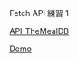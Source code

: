 Fetch API 練習 1

[API-TheMealDB](https://www.themealdb.com/api.php)

[Demo](http://assorted-measure.surge.sh/)
